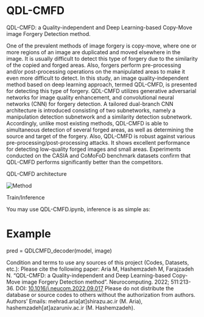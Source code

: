 # QDL-CMFD
QDL-CMFD: a Quality-independent and Deep Learning-based Copy-Move image Forgery Detection method.

One of the prevalent methods of image forgery is copy-move, where one or more regions of an image are duplicated and moved elsewhere in the image. It is usually difficult to detect this type of forgery due to the similarity of the copied and forged areas. Also, forgers perform pre-processing and/or post-processing operations on the manipulated areas to make it even more difficult to detect. In this study, an image quality-independent method based on deep learning approach, termed QDL-CMFD, is presented for detecting this type of forgery. QDL-CMFD utilizes generative adversarial networks for image quality enhancement, and convolutional neural networks (CNN) for forgery detection. A tailored dual-branch CNN architecture is introduced consisting of two subnetworks, namely a manipulation detection subnetwork and a similarity detection subnetwork. Accordingly, unlike most existing methods, QDL-CMFD is able to simultaneous detection of several forged areas, as well as determining the source and target of the forgery. Also, QDL-CMFD is robust against various pre-processing/post-processing attacks. It shows excellent performance for detecting low-quality forged images and small areas. Experiments conducted on the CASIA and CoMoFoD benchmark datasets confirm that QDL-CMFD performs significantly better than the competitors.

QDL-CMFD architecture

![Method](https://github.com/M-Hashemzadeh/QDL-CMFD/assets/59253242/cfb7fa4a-2574-49ea-a11f-4024d16881cb)

Train/Inference

You may use QDL-CMFD.ipynb, inference is as simple as:

# Example
pred = QDLCMFD_decoder(model, image)

Condition and terms to use any sources of this project (Codes, Datasets, etc.):
Please cite the following paper:
Aria M, Hashemzadeh M, Farajzadeh N.
“QDL-CMFD: a Quality-independent and Deep Learning-based Copy-Move image Forgery Detection method”.
Neurocomputing. 2022; 511:213-36.
DOI: [10.1016/j.neucom.2022.09.017](https://doi.org/10.1016/j.neucom.2022.09.017)
Please do not distribute the database or source codes to others without the authorization from authors. Authors’ Emails: mehrad.aria[at]shirazu.ac.ir (M. Aria), hashemzadeh[at]azaruniv.ac.ir (M. Hashemzadeh).
